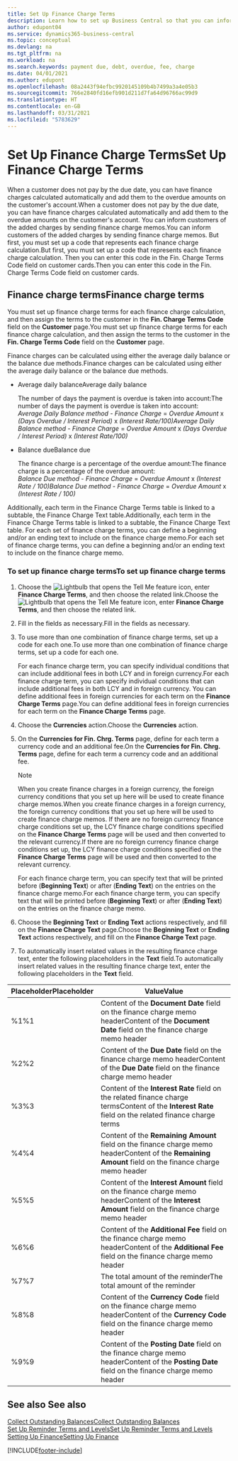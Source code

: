 ```yaml
---
title: Set Up Finance Charge Terms
description: Learn how to set up Business Central so that you can inform customers of added charges by sending finance charge memos.
author: edupont04
ms.service: dynamics365-business-central
ms.topic: conceptual
ms.devlang: na
ms.tgt_pltfrm: na
ms.workload: na
ms.search.keywords: payment due, debt, overdue, fee, charge
ms.date: 04/01/2021
ms.author: edupont
ms.openlocfilehash: 08a2443f94efbc9920145109b4b7499a3a4e05b3
ms.sourcegitcommit: 766e2840fd16efb901d211d7fa64d96766ac99d9
ms.translationtype: HT
ms.contentlocale: en-GB
ms.lasthandoff: 03/31/2021
ms.locfileid: "5783629"
---
```

# <a name="set-up-finance-charge-terms"></a><span data-ttu-id="8aa61-103">Set Up Finance Charge Terms</span><span class="sxs-lookup"><span data-stu-id="8aa61-103">Set Up Finance Charge Terms</span></span>

<span data-ttu-id="8aa61-104">When a customer does not pay by the due date, you can have finance charges calculated automatically and add them to the overdue amounts on the customer's account.</span><span class="sxs-lookup"><span data-stu-id="8aa61-104">When a customer does not pay by the due date, you can have finance charges calculated automatically and add them to the overdue amounts on the customer's account.</span></span> <span data-ttu-id="8aa61-105">You can inform customers of the added charges by sending finance charge memos.</span><span class="sxs-lookup"><span data-stu-id="8aa61-105">You can inform customers of the added charges by sending finance charge memos.</span></span> <span data-ttu-id="8aa61-106">But first, you must set up a code that represents each finance charge calculation.</span><span class="sxs-lookup"><span data-stu-id="8aa61-106">But first, you must set up a code that represents each finance charge calculation.</span></span> <span data-ttu-id="8aa61-107">Then you can enter this code in the Fin. Charge Terms Code field on customer cards.</span><span class="sxs-lookup"><span data-stu-id="8aa61-107">Then you can enter this code in the Fin. Charge Terms Code field on customer cards.</span></span>  

## <a name="finance-charge-terms"></a><span data-ttu-id="8aa61-108">Finance charge terms</span><span class="sxs-lookup"><span data-stu-id="8aa61-108">Finance charge terms</span></span>

<span data-ttu-id="8aa61-109">You must set up finance charge terms for each finance charge calculation, and then assign the terms to the customer in the **Fin. Charge Terms Code** field on the **Customer** page.</span><span class="sxs-lookup"><span data-stu-id="8aa61-109">You must set up finance charge terms for each finance charge calculation, and then assign the terms to the customer in the **Fin. Charge Terms Code** field on the **Customer** page.</span></span>

<span data-ttu-id="8aa61-110">Finance charges can be calculated using either the average daily balance or the balance due methods.</span><span class="sxs-lookup"><span data-stu-id="8aa61-110">Finance charges can be calculated using either the average daily balance or the balance due methods.</span></span>

* <span data-ttu-id="8aa61-111">Average daily balance</span><span class="sxs-lookup"><span data-stu-id="8aa61-111">Average daily balance</span></span>  
  
  <span data-ttu-id="8aa61-112">The number of days the payment is overdue is taken into account:</span><span class="sxs-lookup"><span data-stu-id="8aa61-112">The number of days the payment is overdue is taken into account:</span></span>  
  <span data-ttu-id="8aa61-113">*Average Daily Balance method* - *Finance Charge* = *Overdue Amount* x *(Days Overdue / Interest Period)* x *(Interest Rate/100)*</span><span class="sxs-lookup"><span data-stu-id="8aa61-113">*Average Daily Balance method* - *Finance Charge* = *Overdue Amount* x *(Days Overdue / Interest Period)* x *(Interest Rate/100)*</span></span>

* <span data-ttu-id="8aa61-114">Balance due</span><span class="sxs-lookup"><span data-stu-id="8aa61-114">Balance due</span></span>  
  
  <span data-ttu-id="8aa61-115">The finance charge is a percentage of the overdue amount:</span><span class="sxs-lookup"><span data-stu-id="8aa61-115">The finance charge is a percentage of the overdue amount:</span></span>  
  <span data-ttu-id="8aa61-116">*Balance Due method* - *Finance Charge* = *Overdue Amount* x *(Interest Rate / 100)*</span><span class="sxs-lookup"><span data-stu-id="8aa61-116">*Balance Due method* - *Finance Charge* = *Overdue Amount* x *(Interest Rate / 100)*</span></span>

<span data-ttu-id="8aa61-117">Additionally, each term in the Finance Charge Terms table is linked to a subtable, the Finance Charge Text table.</span><span class="sxs-lookup"><span data-stu-id="8aa61-117">Additionally, each term in the Finance Charge Terms table is linked to a subtable, the Finance Charge Text table.</span></span> <span data-ttu-id="8aa61-118">For each set of finance charge terms, you can define a beginning and/or an ending text to include on the finance charge memo.</span><span class="sxs-lookup"><span data-stu-id="8aa61-118">For each set of finance charge terms, you can define a beginning and/or an ending text to include on the finance charge memo.</span></span>

### <a name="to-set-up-finance-charge-terms"></a><span data-ttu-id="8aa61-119">To set up finance charge terms</span><span class="sxs-lookup"><span data-stu-id="8aa61-119">To set up finance charge terms</span></span>

1. <span data-ttu-id="8aa61-120">Choose the ![Lightbulb that opens the Tell Me feature](media/ui-search/search_small.png "Tell me what you want to do") icon, enter **Finance Charge Terms**, and then choose the related link.</span><span class="sxs-lookup"><span data-stu-id="8aa61-120">Choose the ![Lightbulb that opens the Tell Me feature](media/ui-search/search_small.png "Tell me what you want to do") icon, enter **Finance Charge Terms**, and then choose the related link.</span></span>  
2. <span data-ttu-id="8aa61-121">Fill in the fields as necessary.</span><span class="sxs-lookup"><span data-stu-id="8aa61-121">Fill in the fields as necessary.</span></span>
3. <span data-ttu-id="8aa61-122">To use more than one combination of finance charge terms, set up a code for each one.</span><span class="sxs-lookup"><span data-stu-id="8aa61-122">To use more than one combination of finance charge terms, set up a code for each one.</span></span>

    <span data-ttu-id="8aa61-123">For each finance charge term, you can specify individual conditions that can include additional fees in both LCY and in foreign currency.</span><span class="sxs-lookup"><span data-stu-id="8aa61-123">For each finance charge term, you can specify individual conditions that can include additional fees in both LCY and in foreign currency.</span></span> <span data-ttu-id="8aa61-124">You can define additional fees in foreign currencies for each term on the **Finance Charge Terms** page.</span><span class="sxs-lookup"><span data-stu-id="8aa61-124">You can define additional fees in foreign currencies for each term on the **Finance Charge Terms** page.</span></span>
4. <span data-ttu-id="8aa61-125">Choose the **Currencies** action.</span><span class="sxs-lookup"><span data-stu-id="8aa61-125">Choose the **Currencies** action.</span></span>
5. <span data-ttu-id="8aa61-126">On the **Currencies for Fin. Chrg. Terms** page, define for each term a currency code and an additional fee.</span><span class="sxs-lookup"><span data-stu-id="8aa61-126">On the **Currencies for Fin. Chrg. Terms** page, define for each term a currency code and an additional fee.</span></span>

    > [!NOTE]  
    > <span data-ttu-id="8aa61-127">When you create finance charges in a foreign currency, the foreign currency conditions that you set up here will be used to create finance charge memos.</span><span class="sxs-lookup"><span data-stu-id="8aa61-127">When you create finance charges in a foreign currency, the foreign currency conditions that you set up here will be used to create finance charge memos.</span></span> <span data-ttu-id="8aa61-128">If there are no foreign currency finance charge conditions set up, the LCY finance charge conditions specified on the **Finance Charge Terms** page will be used and then converted to the relevant currency.</span><span class="sxs-lookup"><span data-stu-id="8aa61-128">If there are no foreign currency finance charge conditions set up, the LCY finance charge conditions specified on the **Finance Charge Terms** page will be used and then converted to the relevant currency.</span></span>

    <span data-ttu-id="8aa61-129">For each finance charge term, you can specify text that will be printed before (**Beginning Text**) or after (**Ending Text**) on the entries on the finance charge memo.</span><span class="sxs-lookup"><span data-stu-id="8aa61-129">For each finance charge term, you can specify text that will be printed before (**Beginning Text**) or after (**Ending Text**) on the entries on the finance charge memo.</span></span>  
6. <span data-ttu-id="8aa61-130">Choose the **Beginning Text** or **Ending Text** actions respectively, and fill on the **Finance Charge Text** page.</span><span class="sxs-lookup"><span data-stu-id="8aa61-130">Choose the **Beginning Text** or **Ending Text** actions respectively, and fill on the **Finance Charge Text** page.</span></span>
7. <span data-ttu-id="8aa61-131">To automatically insert related values in the resulting finance charge text, enter the following placeholders in the **Text** field.</span><span class="sxs-lookup"><span data-stu-id="8aa61-131">To automatically insert related values in the resulting finance charge text, enter the following placeholders in the **Text** field.</span></span>

|<span data-ttu-id="8aa61-132">Placeholder</span><span class="sxs-lookup"><span data-stu-id="8aa61-132">Placeholder</span></span>|<span data-ttu-id="8aa61-133">Value</span><span class="sxs-lookup"><span data-stu-id="8aa61-133">Value</span></span>|  
|-----------------|-----------|  
|<span data-ttu-id="8aa61-134">%1</span><span class="sxs-lookup"><span data-stu-id="8aa61-134">%1</span></span>|<span data-ttu-id="8aa61-135">Content of the **Document Date** field on the finance charge memo header</span><span class="sxs-lookup"><span data-stu-id="8aa61-135">Content of the **Document Date** field on the finance charge memo header</span></span>|  
|<span data-ttu-id="8aa61-136">%2</span><span class="sxs-lookup"><span data-stu-id="8aa61-136">%2</span></span>|<span data-ttu-id="8aa61-137">Content of the **Due Date** field on the finance charge memo header</span><span class="sxs-lookup"><span data-stu-id="8aa61-137">Content of the **Due Date** field on the finance charge memo header</span></span>|  
|<span data-ttu-id="8aa61-138">%3</span><span class="sxs-lookup"><span data-stu-id="8aa61-138">%3</span></span>|<span data-ttu-id="8aa61-139">Content of the **Interest Rate** field on the related finance charge terms</span><span class="sxs-lookup"><span data-stu-id="8aa61-139">Content of the **Interest Rate** field on the related finance charge terms</span></span>|  
|<span data-ttu-id="8aa61-140">%4</span><span class="sxs-lookup"><span data-stu-id="8aa61-140">%4</span></span>|<span data-ttu-id="8aa61-141">Content of the **Remaining Amount** field on the finance charge memo header</span><span class="sxs-lookup"><span data-stu-id="8aa61-141">Content of the **Remaining Amount** field on the finance charge memo header</span></span>|  
|<span data-ttu-id="8aa61-142">%5</span><span class="sxs-lookup"><span data-stu-id="8aa61-142">%5</span></span>|<span data-ttu-id="8aa61-143">Content of the **Interest Amount** field on the finance charge memo header</span><span class="sxs-lookup"><span data-stu-id="8aa61-143">Content of the **Interest Amount** field on the finance charge memo header</span></span>|  
|<span data-ttu-id="8aa61-144">%6</span><span class="sxs-lookup"><span data-stu-id="8aa61-144">%6</span></span>|<span data-ttu-id="8aa61-145">Content of the **Additional Fee** field on the finance charge memo header</span><span class="sxs-lookup"><span data-stu-id="8aa61-145">Content of the **Additional Fee** field on the finance charge memo header</span></span>|  
|<span data-ttu-id="8aa61-146">%7</span><span class="sxs-lookup"><span data-stu-id="8aa61-146">%7</span></span>|<span data-ttu-id="8aa61-147">The total amount of the reminder</span><span class="sxs-lookup"><span data-stu-id="8aa61-147">The total amount of the reminder</span></span>|  
|<span data-ttu-id="8aa61-148">%8</span><span class="sxs-lookup"><span data-stu-id="8aa61-148">%8</span></span>|<span data-ttu-id="8aa61-149">Content of the **Currency Code** field on the finance charge memo header</span><span class="sxs-lookup"><span data-stu-id="8aa61-149">Content of the **Currency Code** field on the finance charge memo header</span></span>|  
|<span data-ttu-id="8aa61-150">%9</span><span class="sxs-lookup"><span data-stu-id="8aa61-150">%9</span></span>|<span data-ttu-id="8aa61-151">Content of the **Posting Date** field on the finance charge memo header</span><span class="sxs-lookup"><span data-stu-id="8aa61-151">Content of the **Posting Date** field on the finance charge memo header</span></span>|  

## <a name="see-also"></a><span data-ttu-id="8aa61-152">See also </span><span class="sxs-lookup"><span data-stu-id="8aa61-152">See also</span></span>

[<span data-ttu-id="8aa61-153">Collect Outstanding Balances</span><span class="sxs-lookup"><span data-stu-id="8aa61-153">Collect Outstanding Balances</span></span>](receivables-collect-outstanding-balances.md)  
[<span data-ttu-id="8aa61-154">Set Up Reminder Terms and Levels</span><span class="sxs-lookup"><span data-stu-id="8aa61-154">Set Up Reminder Terms and Levels</span></span>](finance-setup-reminders.md)  
[<span data-ttu-id="8aa61-155">Setting Up Finance</span><span class="sxs-lookup"><span data-stu-id="8aa61-155">Setting Up Finance</span></span>](finance-setup-finance.md)  


[!INCLUDE[footer-include](includes/footer-banner.md)]